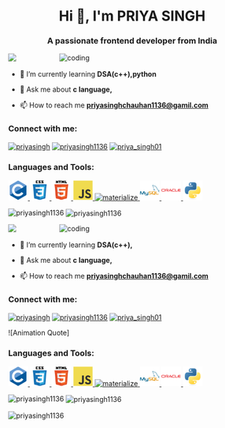 <h1 align="center">Hi 👋, I'm PRIYA SINGH</h1>
<h3 align="center">A passionate frontend developer from India</h3>
 <img align="right" alt="coding" width="400px" src="https://i.pinimg.com/originals/2e/73/f5/2e73f54bfd969a264820b1b9f5253db8.gif">
<p align="left"> <img src="https://komarev.com/ghpvc/?username=priyasingh1136&label=Profile%20views&color=0e75b6&style=flat" aalt="priyasingh1136" /> </p>

- 🌱 I’m currently learning **DSA(c++),python**

- 💬 Ask me about **c language,**

- 📫 How to reach me **priyasinghchauhan1136@gamil.com**

<h3 align="left">Connect with me:</h3>
<p align="left">
<a href="https://linkedin.com/in/priyasingh" target="blank"><img align="center" src="https://raw.githubusercontent.com/rahuldkjain/github-profile-readme-generator/master/src/images/icons/Social/linked-in-alt.svg" alt="priyasingh" height="30" width="40" /></a>
<a href="https://instagram.com/priyasingh1136" target="blank"><img align="center" src="https://raw.githubusercontent.com/rahuldkjain/github-profile-readme-generator/master/src/images/icons/Social/instagram.svg" alt="priyasingh1136" height="30" width="40" /></a>
<a href="https://www.leetcode.com/priya_singh01" target="blank"><img align="center" src="https://raw.githubusercontent.com/rahuldkjain/github-profile-readme-generator/master/src/images/icons/Social/leet-code.svg" alt="priya_singh01" height="30" width="40" /></a>
</p>

<h3 align="left">Languages and Tools:</h3>
<p align="left"> <a href="https://www.cprogramming.com/" target="_blank" rel="noreferrer"> <img src="https://raw.githubusercontent.com/devicons/devicon/master/icons/c/c-original.svg" alt="c" width="40" height="40"/> </a> <a href="https://www.w3schools.com/css/" target="_blank" rel="noreferrer"> <img src="https://raw.githubusercontent.com/devicons/devicon/master/icons/css3/css3-original-wordmark.svg" alt="css3" width="40" height="40"/> </a> <a href="https://www.w3.org/html/" target="_blank" rel="noreferrer"> <img src="https://raw.githubusercontent.com/devicons/devicon/master/icons/html5/html5-original-wordmark.svg" alt="html5" width="40" height="40"/> </a> <a href="https://developer.mozilla.org/en-US/docs/Web/JavaScript" target="_blank" rel="noreferrer"> <img src="https://raw.githubusercontent.com/devicons/devicon/master/icons/javascript/javascript-original.svg" alt="javascript" width="40" height="40"/> </a> <a href="https://materializecss.com/" target="_blank" rel="noreferrer"> <img src="https://raw.githubusercontent.com/prplx/svg-logos/5585531d45d294869c4eaab4d7cf2e9c167710a9/svg/materialize.svg" alt="materialize" width="40" height="40"/> </a> <a href="https://www.mysql.com/" target="_blank" rel="noreferrer"> <img src="https://raw.githubusercontent.com/devicons/devicon/master/icons/mysql/mysql-original-wordmark.svg" alt="mysql" width="40" height="40"/> </a> <a href="https://www.oracle.com/" target="_blank" rel="noreferrer"> <img src="https://raw.githubusercontent.com/devicons/devicon/master/icons/oracle/oracle-original.svg" alt="oracle" width="40" height="40"/> </a> <a href="https://www.python.org" target="_blank" rel="noreferrer"> <img src="https://raw.githubusercontent.com/devicons/devicon/master/icons/python/python-original.svg" alt="python" width="40" height="40"/> </a> </p>

<p><img align="left" src="https://github-readme-stats.vercel.app/api/top-langs?username=priyasingh1136&show_icons=true&locale=en&layout=compact" alt="priyasingh1136" /></p>

<p>&nbsp;<img align="center" src="https://github-readme-stats.vercel.app/api?username=priyasingh1136&show_icons=true&locale=en" alt="priyasingh1136" /></p>
<img align="right" alt="coding" width="400px" src="https://i.pinimg.com/originals/2e/73/f5/2e73f54bfd969a264820b1b9f5253db8.gif">
<p align="left"> <img src="https://komarev.com/ghpvc/?username=priyasingh1136&label=Profile%20views&color=0e75b6&style=flat" aalt="priyasingh1136" /> </p>

- 🌱 I’m currently learning **DSA(c++),**

- 💬 Ask me about **c language,**

- 📫 How to reach me **priyasinghchauhan1136@gamil.com**

<h3 align="left">Connect with me:</h3>
<p align="left">
<a href="https://linkedin.com/in/priyasingh" target="blank"><img align="center" src="https://raw.githubusercontent.com/rahuldkjain/github-profile-readme-generator/master/src/images/icons/Social/linked-in-alt.svg" alt="priyasingh" height="30" width="40" /></a>
<a href="https://instagram.com/priyasingh1136" target="blank"><img align="center" src="https://raw.githubusercontent.com/rahuldkjain/github-profile-readme-generator/master/src/images/icons/Social/instagram.svg" alt="priyasingh1136" height="30" width="40" /></a>
<a href="https://www.leetcode.com/priya_singh01" target="blank"><img align="center" src="https://raw.githubusercontent.com/rahuldkjain/github-profile-readme-generator/master/src/images/icons/Social/leet-code.svg" alt="priya_singh01" height="30" width="40" /></a>
</p>
![Animation Quote]
<h3 align="left">Languages and Tools:</h3>
<p align="left"> <a href="https://www.cprogramming.com/" target="_blank" rel="noreferrer"> <img src="https://raw.githubusercontent.com/devicons/devicon/master/icons/c/c-original.svg" alt="c" width="40" height="40"/> </a> <a href="https://www.w3schools.com/css/" target="_blank" rel="noreferrer"> <img src="https://raw.githubusercontent.com/devicons/devicon/master/icons/css3/css3-original-wordmark.svg" alt="css3" width="40" height="40"/> </a> <a href="https://www.w3.org/html/" target="_blank" rel="noreferrer"> <img src="https://raw.githubusercontent.com/devicons/devicon/master/icons/html5/html5-original-wordmark.svg" alt="html5" width="40" height="40"/> </a> <a href="https://developer.mozilla.org/en-US/docs/Web/JavaScript" target="_blank" rel="noreferrer"> <img src="https://raw.githubusercontent.com/devicons/devicon/master/icons/javascript/javascript-original.svg" alt="javascript" width="40" height="40"/> </a> <a href="https://materializecss.com/" target="_blank" rel="noreferrer"> <img src="https://raw.githubusercontent.com/prplx/svg-logos/5585531d45d294869c4eaab4d7cf2e9c167710a9/svg/materialize.svg" alt="materialize" width="40" height="40"/> </a> <a href="https://www.mysql.com/" target="_blank" rel="noreferrer"> <img src="https://raw.githubusercontent.com/devicons/devicon/master/icons/mysql/mysql-original-wordmark.svg" alt="mysql" width="40" height="40"/> </a> <a href="https://www.oracle.com/" target="_blank" rel="noreferrer"> <img src="https://raw.githubusercontent.com/devicons/devicon/master/icons/oracle/oracle-original.svg" alt="oracle" width="40" height="40"/> </a> <a href="https://www.python.org" target="_blank" rel="noreferrer"> <img src="https://raw.githubusercontent.com/devicons/devicon/master/icons/python/python-original.svg" alt="python" width="40" height="40"/> </a> </p>

<p><img align="left" src="https://github-readme-stats.vercel.app/api/top-langs?username=priyasingh1136&show_icons=true&locale=en&layout=compact" alt="priyasingh1136" /></p>

<p>&nbsp;<img align="center" src="https://github-readme-stats.vercel.app/api?username=priyasingh1136&show_icons=true&locale=en" alt="priyasingh1136" /></p>

<p><img align="center" src="https://github-readme-streak-stats.herokuapp.com/?user=priyasingh1136&" alt="priyasingh1136" /></p>

